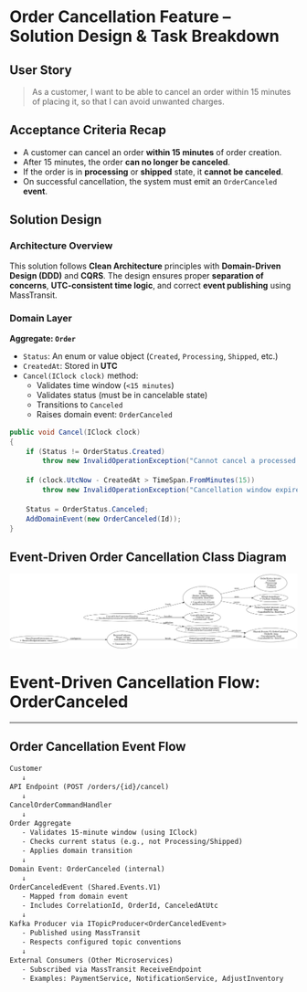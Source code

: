 # Order Cancellation Feature – Solution Design & Task Breakdown

## User Story

> As a customer, I want to be able to cancel an order within 15 minutes of placing it, so that I can avoid unwanted charges.


## Acceptance Criteria Recap

- A customer can cancel an order **within 15 minutes** of order creation.
- After 15 minutes, the order **can no longer be canceled**.
- If the order is in **processing** or **shipped** state, it **cannot be canceled**.
- On successful cancellation, the system must emit an `OrderCanceled` **event**.

## Solution Design

### Architecture Overview

This solution follows **Clean Architecture** principles with **Domain-Driven Design (DDD)** and **CQRS**. The design ensures proper **separation of concerns**, **UTC-consistent time logic**, and correct **event publishing** using MassTransit.

### Domain Layer

**Aggregate: `Order`**

- `Status`: An enum or value object (`Created`, `Processing`, `Shipped`, etc.)
- `CreatedAt`: Stored in **UTC**
- `Cancel(IClock clock)` method:
  - Validates time window (`<15 minutes`)
  - Validates status (must be in cancelable state)
  - Transitions to `Canceled`
  - Raises domain event: `OrderCanceled`

```csharp
public void Cancel(IClock clock)
{
    if (Status != OrderStatus.Created)
        throw new InvalidOperationException("Cannot cancel a processed order.");

    if (clock.UtcNow - CreatedAt > TimeSpan.FromMinutes(15))
        throw new InvalidOperationException("Cancellation window expired.");

    Status = OrderStatus.Canceled;
    AddDomainEvent(new OrderCanceled(Id));
}
```
## Event-Driven Order Cancellation Class Diagram

![Order Cancellation Class Diagram](order_cancellation_with_itopicproducer.png)

# Event-Driven Cancellation Flow: OrderCanceled

---
## Order Cancellation Event Flow

```text
Customer
   ↓
API Endpoint (POST /orders/{id}/cancel)
   ↓
CancelOrderCommandHandler
   ↓
Order Aggregate
   - Validates 15-minute window (using IClock)
   - Checks current status (e.g., not Processing/Shipped)
   - Applies domain transition
   ↓
Domain Event: OrderCanceled (internal)
   ↓
OrderCanceledEvent (Shared.Events.V1)
   - Mapped from domain event
   - Includes CorrelationId, OrderId, CanceledAtUtc
   ↓
Kafka Producer via ITopicProducer<OrderCanceledEvent>
   - Published using MassTransit
   - Respects configured topic conventions
   ↓
External Consumers (Other Microservices)
   - Subscribed via MassTransit ReceiveEndpoint
   - Examples: PaymentService, NotificationService, AdjustInventory

